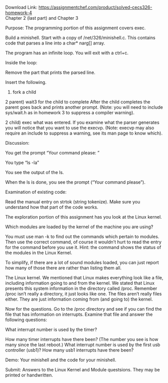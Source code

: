 Download Link: https://assignmentchef.com/product/solved-cecs326-homework-4
<br>
Chapter 2 (last part) and Chapter 3

Purpose: The programming portion of this assignment covers exec.

Build a minishell. Start with a copy of /net/326/minishell.c. This contains code that parses a line into a char* narg[] array.

The program has an infinite loop. You will exit with a ctrl+c.

Inside the loop:

Remove the part that prints the parsed line.

Insert the following.

1) fork a child

2 parent) wait3 for the child to complete After the child completes the parent goes back and prints another prompt. (Note: you will need to include sys/wait.h as in homework 3 to suppress a compiler warning).

2 child) exec what was entered. If you examine what the parser generates you will notice that you want to use the execvp. (Note: execvp may also require an include to suppress a warning, see its man page to know which).

Discussion:

You get the prompt “Your command please: ”

You type “ls -la”

You see the output of the ls.

When the ls is done, you see the prompt (“Your command please”).

Examination of existing code:

Read the manual entry on strtok (string tokenize). Make sure you understand how that part of the code works.

The exploration portion of this assignment has you look at the Linux kernel.

Which modules are loaded by the kernel of the machine you are using?

You must use man -k to find out the commands which pertain to modules. Then use the correct command, of course it wouldn’t hurt to read the entry for the command before you use it. Hint: the command shows the status of the modules in the Linux Kernel.

To simplify, if there are a lot of sound modules loaded, you can just report how many of those there are rather than listing them all.

The Linux kernel. We mentioned that Linux makes everything look like a file, including information going to and from the kernel. We stated that Linux presents this system information in the directory called /proc. Remember /proc isn’t really a directory, it just looks like one. The files aren’t really files either. They are just information coming from (and going to) the kernel.

Now for the questions. Go to the /proc directory and see if you can find the file that has information on interrupts. Examine that file and answer the following questions:

What interrupt number is used by the timer?

How many timer interrupts have there been? (The number you see is how many since the last reboot.) What interrupt number is used by the first usb controller (usb1)? How many usb1 interrupts have there been?

Demo: Your minishell and the code for your minishell.

Submit: Answers to the Linux Kernel and Module questsions. They may be printed or handwritten.


